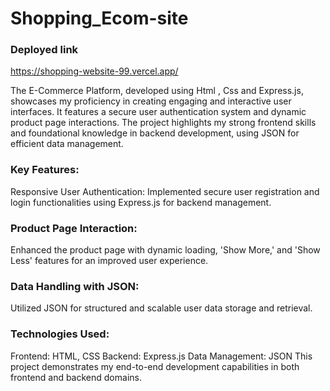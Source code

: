 # Shopping_Ecom-site

### Deployed link
https://shopping-website-99.vercel.app/

The E-Commerce Platform, developed using Html , Css and Express.js, showcases my proficiency in creating engaging and interactive user interfaces. It features a secure user authentication system and dynamic product page interactions. The project highlights my strong frontend skills and foundational knowledge in backend development, using JSON for efficient data management.

### Key Features:   
Responsive User Authentication: Implemented secure user registration and login functionalities using Express.js for backend management.

### Product Page Interaction:    
Enhanced the product page with dynamic loading, 'Show More,' and 'Show Less' features for an improved user experience.

### Data Handling with JSON:   
Utilized JSON for structured and scalable user data storage and retrieval.

### Technologies Used:    
Frontend: HTML, CSS
Backend: Express.js
Data Management: JSON
This project demonstrates my end-to-end development capabilities in both frontend and backend domains.
